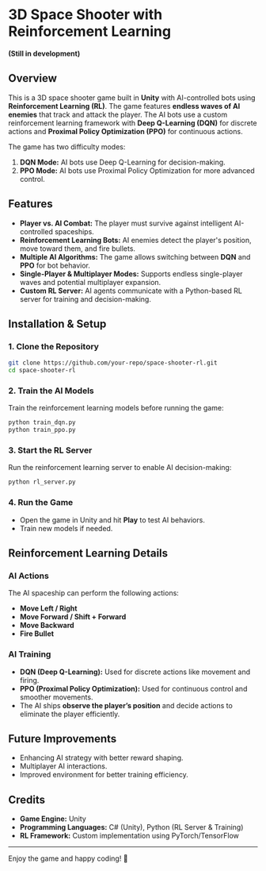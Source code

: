 # 3D Space Shooter with Reinforcement Learning

**(Still in development)**

## Overview
This is a 3D space shooter game built in **Unity** with AI-controlled bots using **Reinforcement Learning (RL)**. The game features **endless waves of AI enemies** that track and attack the player. The AI bots use a custom reinforcement learning framework with **Deep Q-Learning (DQN)** for discrete actions and **Proximal Policy Optimization (PPO)** for continuous actions.

The game has two difficulty modes:
1. **DQN Mode:** AI bots use Deep Q-Learning for decision-making.
2. **PPO Mode:** AI bots use Proximal Policy Optimization for more advanced control.

## Features
- **Player vs. AI Combat:** The player must survive against intelligent AI-controlled spaceships.
- **Reinforcement Learning Bots:** AI enemies detect the player's position, move toward them, and fire bullets.
- **Multiple AI Algorithms:** The game allows switching between **DQN** and **PPO** for bot behavior.
- **Single-Player & Multiplayer Modes:** Supports endless single-player waves and potential multiplayer expansion.
- **Custom RL Server:** AI agents communicate with a Python-based RL server for training and decision-making.

## Installation & Setup

### 1. Clone the Repository
```sh
git clone https://github.com/your-repo/space-shooter-rl.git
cd space-shooter-rl
```

### 2. Train the AI Models
Train the reinforcement learning models before running the game:
```sh
python train_dqn.py
python train_ppo.py
```

### 3. Start the RL Server
Run the reinforcement learning server to enable AI decision-making:
```sh
python rl_server.py
```

### 4. Run the Game
- Open the game in Unity and hit **Play** to test AI behaviors.
- Train new models if needed.

## Reinforcement Learning Details
### AI Actions
The AI spaceship can perform the following actions:
- **Move Left / Right**
- **Move Forward / Shift + Forward**
- **Move Backward**
- **Fire Bullet**

### AI Training
- **DQN (Deep Q-Learning):** Used for discrete actions like movement and firing.
- **PPO (Proximal Policy Optimization):** Used for continuous control and smoother movements.
- The AI ships **observe the player’s position** and decide actions to eliminate the player efficiently.

## Future Improvements
- Enhancing AI strategy with better reward shaping.
- Multiplayer AI interactions.
- Improved environment for better training efficiency.

## Credits
- **Game Engine:** Unity
- **Programming Languages:** C# (Unity), Python (RL Server & Training)
- **RL Framework:** Custom implementation using PyTorch/TensorFlow

---
Enjoy the game and happy coding! 🚀

